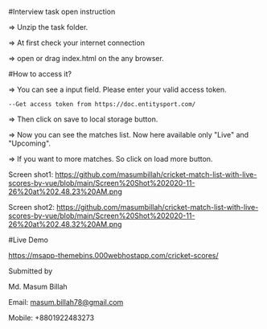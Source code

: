 #Interview task open instruction

 => Unzip the task folder.
 
 => At first check your internet connection
 
 => open or drag index.html on the any browser.

#How to access it?

 => You can see a input field. Please enter your valid access token.
 
 	--Get access token from https://doc.entitysport.com/
  
 => Then click on save to local storage button.
 
 => Now you can see the matches list. Now here available only "Live" and "Upcoming".
 
 => If you want to more matches. So click on load more button.



Screen shot1: 
https://github.com/masumbillah/cricket-match-list-with-live-scores-by-vue/blob/main/Screen%20Shot%202020-11-26%20at%202.48.23%20AM.png

Screen shot2: 
https://github.com/masumbillah/cricket-match-list-with-live-scores-by-vue/blob/main/Screen%20Shot%202020-11-26%20at%202.48.32%20AM.png



#Live Demo

https://msapp-themebins.000webhostapp.com/cricket-scores/

Submitted by 

Md. Masum Billah

Email: masum.billah78@gmail.com

Mobile: +8801922483273

